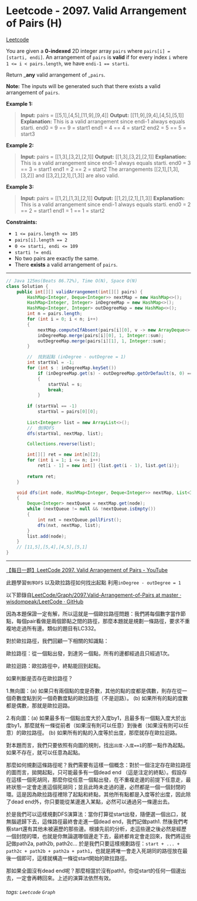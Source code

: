 # Leetcode - 2097. Valid Arrangement of Pairs (H)

[Leetcode](https://leetcode.com/problems/valid-arrangement-of-pairs/)

You are given a **0-indexed** 2D integer array `pairs` where `pairs[i] = [starti, endi]`. An arrangement of `pairs` is **valid** if for every index `i` where `1 <= i < pairs.length`, we have `endi-1 == starti`.

Return _**any** valid arrangement of _`pairs`.

**Note:** The inputs will be generated such that there exists a valid arrangement of `pairs`.

**Example 1:**

> **Input:** pairs = [[5,1],[4,5],[11,9],[9,4]]
> **Output:** [[11,9],[9,4],[4,5],[5,1]]
> **Explanation:** This is a valid arrangement since endi-1 always equals starti.
> end0 = 9 == 9 = start1 
> end1 = 4 == 4 = start2
> end2 = 5 == 5 = start3

**Example 2:**

> **Input:** pairs = [[1,3],[3,2],[2,1]]
> **Output:** [[1,3],[3,2],[2,1]]
> **Explanation:**
> This is a valid arrangement since endi-1 always equals starti.
> end0 = 3 == 3 = start1
> end1 = 2 == 2 = start2
> The arrangements [[2,1],[1,3],[3,2]] and [[3,2],[2,1],[1,3]] are also valid.

**Example 3:**

> **Input:** pairs = [[1,2],[1,3],[2,1]]
> **Output:** [[1,2],[2,1],[1,3]]
> **Explanation:**
> This is a valid arrangement since endi-1 always equals starti.
> end0 = 2 == 2 = start1
> end1 = 1 == 1 = start2

**Constraints:**

-   `1 <= pairs.length <= 105`
-   `pairs[i].length == 2`
-   `0 <= starti, endi <= 109`
-   `starti != endi`
-   No two pairs are exactly the same.
-   There **exists** a valid arrangement of `pairs`.

---
```java
// Java 125ms(Beats 86.72%), Time O(N), Space O(N)
class Solution {
    public int[][] validArrangement(int[][] pairs) {
        HashMap<Integer, Deque<Integer>> nextMap = new HashMap<>();
        HashMap<Integer, Integer> inDegreeMap = new HashMap<>();
        HashMap<Integer, Integer> outDegreeMap = new HashMap<>();
        int n = pairs.length;
        for (int i = 0; i < n; i++)
        {
            nextMap.computeIfAbsent(pairs[i][0], v -> new ArrayDeque<>()).add(pairs[i][1]);
            inDegreeMap.merge(pairs[i][0], 1, Integer::sum);
            outDegreeMap.merge(pairs[i][1], 1, Integer::sum);
        }

        //  找到起點 (inDegree - outDegree = 1)
        int startVal = -1;
        for (int s : inDegreeMap.keySet())
            if (inDegreeMap.get(s) - outDegreeMap.getOrDefault(s, 0) == 1)
            {
                startVal = s;
                break;
            }
        
        if (startVal == -1)
            startVal = pairs[0][0];
        
        List<Integer> list = new ArrayList<>();
        //  倒序DFS
        dfs(startVal, nextMap, list);

        Collections.reverse(list);

        int[][] ret = new int[n][2];
        for (int i = 1; i <= n; i++)
            ret[i - 1] = new int[] {list.get(i - 1), list.get(i)};
        
        return ret;
    }

    void dfs(int node, HashMap<Integer, Deque<Integer>> nextMap, List<Integer> list)
    {
        Deque<Integer> nextQueue = nextMap.get(node);
        while (nextQueue != null && !nextQueue.isEmpty())
        {
            int nxt = nextQueue.pollFirst();
            dfs(nxt, nextMap, list);
        }
        list.add(node);
    }
    // [11,5],[5,4],[4,5],[5,1]
}
```
---

[【每日一题】LeetCode 2097. Valid Arrangement of Pairs - YouTube](https://youtu.be/vRZcrOytvgs)

此題學習`倒序DFS`
以及歐拉路徑如何找出起點 利用`inDegree - outDegree = 1`

以下節錄自[LeetCode/Graph/2097.Valid-Arrangement-of-Pairs at master · wisdompeak/LeetCode · GitHub](https://github.com/wisdompeak/LeetCode/tree/master/Graph/2097.Valid-Arrangement-of-Pairs)

因為本題保證一定有解，所以這就是一個歐拉路徑問題：我們將每個數字當作節點，每個pair看做是兩個節點之間的路徑，那麼本題就是規劃一條路徑，要求不重複地走過所有邊。類似的題目有LC332。

對於歐拉路徑，我們回顧一下相關的知識點：

歐拉路徑：從一個點出發，到達另一個點，所有的邊都經過且只經過1次。

歐拉迴路：歐拉路徑中，終點能回到起點。

如果判斷是否存在歐拉路徑？

1.無向圖：(a) 如果只有兩個點的度是奇數，其他的點的度都是偶數，則存在從一個奇數度點到另一個奇數度點的歐拉路徑（不是迴路）。 (b) 如果所有的點的度數都是偶數，那就是歐拉迴路。

2.有向圖：(a) 如果最多有一個點出度大於入度by1，且最多有一個點入度大於出度by1，那麼就有一條從前者（如果沒有則可以任意）到後者（如果沒有則可以任意）的歐拉路徑。 (b) 如果所有的點的入度等於出度，那麼就存在歐拉迴路。

對本題而言，我們只要依照有向圖的規則，找出`出度-入度==1`的那一點作為起點。如果不存在，就可以任意為起點。

那麼如何規劃這條路徑呢？我們需要有這樣一個概念：對於一個注定存在歐拉路徑的圖而言，拋開起點，只可能最多有一個dead end （這是注定的終點）。假設存在這樣一個死胡同，那麼你從任意一個點出發，在不重複走邊的前提下任意走，最終狀態一定會走進這個死胡同；並且此時未走過的邊，必然都是一個一個封閉的環。這是因為歐拉路徑裡除了起點和終點，其他所有點都是入度等於出度，因此除了dead end外，你只要能從某邊進入某點，必然可以通過另一條邊出去。

於是我們可以這樣規劃DFS演算法：當你打算從start出發，隨便選一個出口，就無腦遞歸下去，這條路徑最終會走進一個dead end，我們記做path1. 然後我們考察start還有其他未被遍歷的那些邊。根據先前的分析，走這些邊之後必然是經歷一個封閉的環，也就是你無論選哪個邊走下去，最終都肯定會走回來，我們將這些記做path2a, path2b, path2c... 於是我們只要這樣規劃路徑：`start + ... + path2c + path2b + path2a + path1`，也就是將唯一會走入死胡同的路徑放在最後一個即可，這樣就構造一條從start開始的歐拉路徑。

那如果全圖沒有dead end呢？那麼相當於沒有path1，你從start的任何一個邊出去，一定會再轉回來。上述的演算法依然有效。


###### tags: `Leetcode` `Graph`